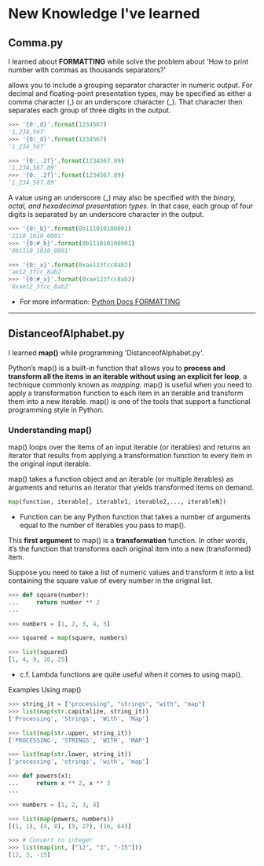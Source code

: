 # New Knowledge I've learned

## Comma.py
I learned about **FORMATTING** while solve the problem about 'How to print number with commas as thousands separators?'

<group> allows you to include a grouping separator character in numeric output. For decimal and floating-point presentation types, <group> may be specified as either a comma character (,) or an underscore character (_). That character then separates each group of three digits in the output.

```Python
>>> '{0:,d}'.format(1234567)
'1,234,567'
>>> '{0:_d}'.format(1234567)
'1_234_567'

>>> '{0:,.2f}'.format(1234567.89)
'1,234,567.89'
>>> '{0:_.2f}'.format(1234567.89)
'1_234_567.89'
```

A <group> value using an underscore (_) may also be specified with the *binary, octal, and hexadecimal presentation types*. In that case, each group of four digits is separated by an underscore character in the output.

```Python
>>> '{0:_b}'.format(0b111010100001)
'1110_1010_0001'
>>> '{0:#_b}'.format(0b111010100001)
'0b1110_1010_0001'

>>> '{0:_x}'.format(0xae123fcc8ab2)
'ae12_3fcc_8ab2'
>>> '{0:#_x}'.format(0xae123fcc8ab2)
'0xae12_3fcc_8ab2'
```

* For more information: [Python Docs FORMATTING](https://realpython.com/python-formatted-output/#the-group-subcomponent, "link to formatting python docs")


*****

## DistanceofAlphabet.py
I learned **map()** while programming 'DistanceofAlphabet.py'.

Python’s map() is a built-in function that allows you to __process and transform all the items in an iterable without using an explicit for loop__, a technique commonly known as _mapping_. map() is useful when you need to apply a transformation function to each item in an iterable and transform them into a new iterable. map() is one of the tools that support a functional programming style in Python.

### Understanding map()
map() loops over the items of an input iterable (or iterables) and returns an iterator that results from applying a transformation function to every item in the original input iterable.

map() takes a function object and an iterable (or multiple iterables) as arguments and returns an iterator that yields transformed items on demand.

```Python
map(function, iterable[, iterable1, iterable2,..., iterableN])
```

- Function can be any Python function that takes a number of arguments equal to the number of iterables you pass to map().

This **first argument** to map() is a **transformation** function. In other words, it’s the function that transforms each original item into a new (transformed) item.


Suppose you need to take a list of numeric values and transform it into a list containing the square value of every number in the original list.

```Python
>>> def square(number):
...     return number ** 2
...

>>> numbers = [1, 2, 3, 4, 5]

>>> squared = map(square, numbers)

>>> list(squared)
[1, 4, 9, 16, 25]
```

- c.f. Lambda functions are quite useful when it comes to using map(). 

Examples Using map()
```Python
>>> string_it = ["processing", "strings", "with", "map"]
>>> list(map(str.capitalize, string_it))
['Processing', 'Strings', 'With', 'Map']

>>> list(map(str.upper, string_it))
['PROCESSING', 'STRINGS', 'WITH', 'MAP']

>>> list(map(str.lower, string_it))
['processing', 'strings', 'with', 'map']
```

```Python
>>> def powers(x):
...     return x ** 2, x ** 3
...

>>> numbers = [1, 2, 3, 4]

>>> list(map(powers, numbers))
[(1, 1), (4, 8), (9, 27), (16, 64)]

>>> # Convert to integer
>>> list(map(int, ["12", "3", "-15"]))
[12, 3, -15]
```

